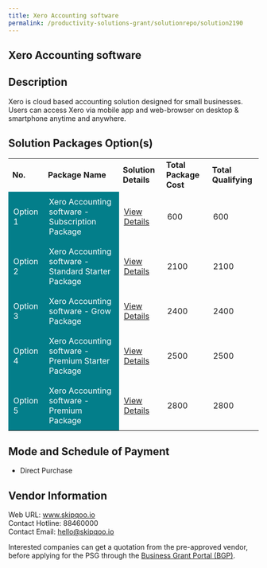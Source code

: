 ```yaml
---
title: Xero Accounting software
permalink: /productivity-solutions-grant/solutionrepo/solution2190
---
```


## Xero Accounting software

## Description

Xero is cloud based accounting solution designed for small businesses. Users can access Xero via mobile app and web-browser on desktop & smartphone anytime and anywhere.

## Solution Packages Option(s)

<table>
<tr>
<td><b>No.</b></td>
<td><b>Package Name</b></td>
<td><b>Solution Details</b></td>
<td><b>Total Package Cost</b></td>
<td><b>Total Qualifying</b></td>
</tr>
<tr>
<td style='padding: 10px; background-color: #037E8A; color: #FFFFFF;'>Option 1</td>
<td style='padding: 10px; background-color: #037E8A; color: #FFFFFF;'>Xero Accounting software - Subscription Package</td>
<td style='padding: 10px;'><a href='https://www.gobusiness.gov.sg/images/psg/PerfectenCorporate20200832_Desensitised_Annex_3_Part_1.pdf' target='_blank'>View Details</a></td>
<td style='padding: 10px;'>600</td>
<td style='padding: 10px;'>600</td>
</tr>
<tr>
<td style='padding: 10px; background-color: #037E8A; color: #FFFFFF;'>Option 2</td>
<td style='padding: 10px; background-color: #037E8A; color: #FFFFFF;'>Xero Accounting software - Standard Starter Package</td>
<td style='padding: 10px;'><a href='https://www.gobusiness.gov.sg/images/psg/PerfectenCorporate20200832_Desensitised_Annex_3_Part_2.pdf' target='_blank'>View Details</a></td>
<td style='padding: 10px;'>2100</td>
<td style='padding: 10px;'>2100</td>
</tr>
<tr>
<td style='padding: 10px; background-color: #037E8A; color: #FFFFFF;'>Option 3</td>
<td style='padding: 10px; background-color: #037E8A; color: #FFFFFF;'>Xero Accounting software - Grow Package</td>
<td style='padding: 10px;'><a href='https://www.gobusiness.gov.sg/images/psg/PerfectenCorporate20200832_Desensitised_Annex_3_Part_3.pdf' target='_blank'>View Details</a></td>
<td style='padding: 10px;'>2400</td>
<td style='padding: 10px;'>2400</td>
</tr>
<tr>
<td style='padding: 10px; background-color: #037E8A; color: #FFFFFF;'>Option 4</td>
<td style='padding: 10px; background-color: #037E8A; color: #FFFFFF;'>Xero Accounting software - Premium Starter Package</td>
<td style='padding: 10px;'><a href='https://www.gobusiness.gov.sg/images/psg/PerfectenCorporate20200832_Desensitised_Annex_3_Part_4.pdf' target='_blank'>View Details</a></td>
<td style='padding: 10px;'>2500</td>
<td style='padding: 10px;'>2500</td>
</tr>
<tr>
<td style='padding: 10px; background-color: #037E8A; color: #FFFFFF;'>Option 5</td>
<td style='padding: 10px; background-color: #037E8A; color: #FFFFFF;'>Xero Accounting software - Premium Package</td>
<td style='padding: 10px;'><a href='https://www.gobusiness.gov.sg/images/psg/PerfectenCorporate20200832_Desensitised_Annex_3_Part_5.pdf' target='_blank'>View Details</a></td>
<td style='padding: 10px;'>2800</td>
<td style='padding: 10px;'>2800</td>
</tr>
</table>

## Mode and Schedule of Payment

 - Direct Purchase

## Vendor Information

 Web URL: www.skipqoo.io <br>Contact Hotline: 88460000 <br>Contact Email: hello@skipqoo.io <br>

Interested companies can get a quotation from the pre-approved vendor, before applying for the PSG through the <a href='https://www.businessgrants.gov.sg/' target='_blank' rel='noopener'>Business Grant Portal (BGP)</a>.

<script src="/jquery/resize-tables.js"></script>
